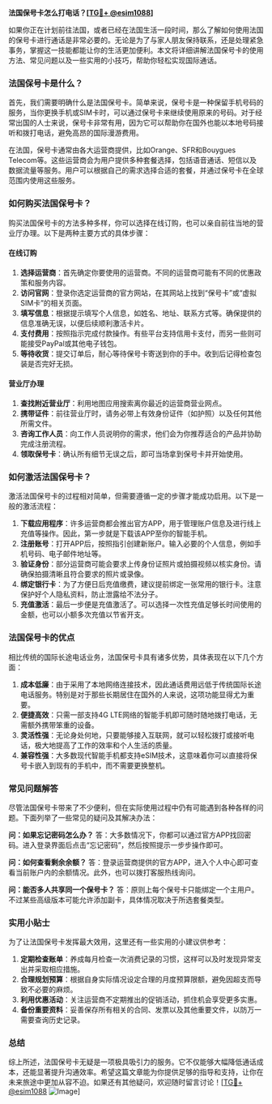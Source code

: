 **法国保号卡怎么打电话？[[TG💪+ @esim1088](https://t.me/s/esim1088)]**

如果你正在计划前往法国，或者已经在法国生活一段时间，那么了解如何使用法国的保号卡进行通话是非常必要的。无论是为了与家人朋友保持联系，还是处理紧急事务，掌握这一技能都能让你的生活更加便利。本文将详细讲解法国保号卡的使用方法、常见问题以及一些实用的小技巧，帮助你轻松实现国际通话。

### 法国保号卡是什么？

首先，我们需要明确什么是法国保号卡。简单来说，保号卡是一种保留手机号码的服务，当你更换手机或SIM卡时，可以通过保号卡来继续使用原来的号码。对于经常出国的人士来说，保号卡非常有用，因为它可以帮助你在国外也能以本地号码接听和拨打电话，避免高昂的国际漫游费用。

在法国，保号卡通常由各大运营商提供，比如Orange、SFR和Bouygues Telecom等。这些运营商会为用户提供多种套餐选择，包括语音通话、短信以及数据流量等服务。用户可以根据自己的需求选择合适的套餐，并通过保号卡在全球范围内使用这些服务。

### 如何购买法国保号卡？

购买法国保号卡的方法多种多样，你可以选择在线订购，也可以亲自前往当地的营业厅办理。以下是两种主要方式的具体步骤：

#### 在线订购

1. **选择运营商**：首先确定你要使用的运营商。不同的运营商可能有不同的优惠政策和服务内容。
2. **访问官网**：登录你选定运营商的官方网站，在其网站上找到“保号卡”或“虚拟SIM卡”的相关页面。
3. **填写信息**：根据提示填写个人信息，如姓名、地址、联系方式等。确保提供的信息准确无误，以便后续顺利激活卡片。
4. **支付费用**：按照指示完成付款操作。有些平台支持信用卡支付，而另一些则可能接受PayPal或其他电子钱包。
5. **等待收货**：提交订单后，耐心等待保号卡寄送到你的手中。收到后记得检查包装是否完好无损。

#### 营业厅办理

1. **查找附近营业厅**：利用地图应用搜索离你最近的运营商营业网点。
2. **携带证件**：前往营业厅时，请务必带上有效身份证件（如护照）以及任何其他所需文件。
3. **咨询工作人员**：向工作人员说明你的需求，他们会为你推荐适合的产品并协助完成注册流程。
4. **领取保号卡**：确认所有细节无误之后，即可当场拿到保号卡并开始使用。

### 如何激活法国保号卡？

激活法国保号卡的过程相对简单，但需要遵循一定的步骤才能成功启用。以下是一般的激活流程：

1. **下载应用程序**：许多运营商都会推出官方APP，用于管理账户信息及进行线上充值等操作。因此，第一步就是下载该APP至你的智能手机。
2. **注册账号**：打开APP后，按照指引创建新账户。输入必要的个人信息，例如手机号码、电子邮件地址等。
3. **验证身份**：部分运营商可能会要求上传身份证照片或拍摄视频以核实身份。请确保拍摄清晰且符合要求的照片或录像。
4. **绑定银行卡**：为了方便日后充值缴费，建议提前绑定一张常用的银行卡。注意保护好个人隐私资料，防止泄露给不法分子。
5. **充值激活**：最后一步便是充值激活了。可以选择一次性充值足够长时间使用的金额，也可以小额多次充值以节省开支。

### 法国保号卡的优点

相比传统的国际长途电话业务，法国保号卡具有诸多优势，具体表现在以下几个方面：

1. **成本低廉**：由于采用了本地网络连接技术，因此通话费用远低于传统国际长途电话服务。特别是对于那些长期居住在国外的人来说，这项功能显得尤为重要。
2. **便捷高效**：只需一部支持4G LTE网络的智能手机即可随时随地拨打电话，无需额外携带笨重的设备。
3. **灵活性强**：无论身处何地，只要能够接入互联网，就可以轻松拨打或接听电话，极大地提高了工作的效率和个人生活的质量。
4. **兼容性强**：大多数现代智能手机都支持eSIM技术，这意味着你可以直接将保号卡嵌入到现有的手机中，而不需要更换整机。

### 常见问题解答

尽管法国保号卡带来了不少便利，但在实际使用过程中仍有可能遇到各种各样的问题。下面列举了一些常见的疑问及其解决办法：

**问：如果忘记密码怎么办？**
答：大多数情况下，你都可以通过官方APP找回密码。进入登录界面后点击“忘记密码”，然后按照提示一步步操作即可。

**问：如何查看剩余余额？**
答：登录运营商提供的官方APP，进入个人中心即可查看当前账户内的余额情况。此外，也可以拨打客服热线询问。

**问：能否多人共享同一个保号卡？**
答：原则上每个保号卡只能绑定一个主用户。不过某些高级版本可能允许添加副卡，具体情况取决于所选套餐类型。

### 实用小贴士

为了让法国保号卡发挥最大效用，这里还有一些实用的小建议供参考：

1. **定期检查账单**：养成每月检查一次消费记录的习惯，这样可以及时发现异常支出并采取相应措施。
2. **合理规划预算**：根据自身实际情况设定合理的月度预算限额，避免因超支而导致不必要的麻烦。
3. **利用优惠活动**：关注运营商不定期推出的促销活动，抓住机会享受更多实惠。
4. **备份重要资料**：妥善保存所有相关的合同、发票以及其他重要文件，以防万一需要查询历史记录。

### 总结

综上所述，法国保号卡无疑是一项极具吸引力的服务。它不仅能够大幅降低通话成本，还能显著提升沟通效率。希望这篇文章能为你提供足够的指导和支持，让你在未来旅途中更加从容不迫。如果还有其他疑问，欢迎随时留言讨论！[[TG💪+ @esim1088](https://t.me/s/esim1088) ![Image](https://i.postimg.cc/4NQfJmqS/Snipaste-2025-05-13-00-14-12.png)]